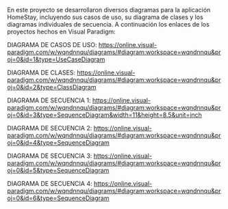 En este proyecto se desarrollaron diversos diagramas para la aplicación HomeStay, incluyendo sus casos de uso, su diagrama de clases y los diagramas individuales de secuencia.
A continuación los enlaces de los proyectos hechos en Visual Paradigm:

DIAGRAMA DE CASOS DE USO:
https://online.visual-paradigm.com/w/wqndnnqu/diagrams/#diagram:workspace=wqndnnqu&proj=0&id=1&type=UseCaseDiagram

DIAGRAMA DE CLASES:
https://online.visual-paradigm.com/w/wqndnnqu/diagrams/#diagram:workspace=wqndnnqu&proj=0&id=2&type=ClassDiagram

DIAGRAMA DE SECUENCIA 1:
https://online.visual-paradigm.com/w/wqndnnqu/diagrams/#diagram:workspace=wqndnnqu&proj=0&id=3&type=SequenceDiagram&width=11&height=8.5&unit=inch

DIAGRAMA DE SECUENCIA 2:
https://online.visual-paradigm.com/w/wqndnnqu/diagrams/#diagram:workspace=wqndnnqu&proj=0&id=4&type=SequenceDiagram

DIAGRAMA DE SECUENCIA 3:
https://online.visual-paradigm.com/w/wqndnnqu/diagrams/#diagram:workspace=wqndnnqu&proj=0&id=5&type=SequenceDiagram

DIAGRAMA DE SECUENCIA 4:
https://online.visual-paradigm.com/w/wqndnnqu/diagrams/#diagram:workspace=wqndnnqu&proj=0&id=6&type=SequenceDiagram
